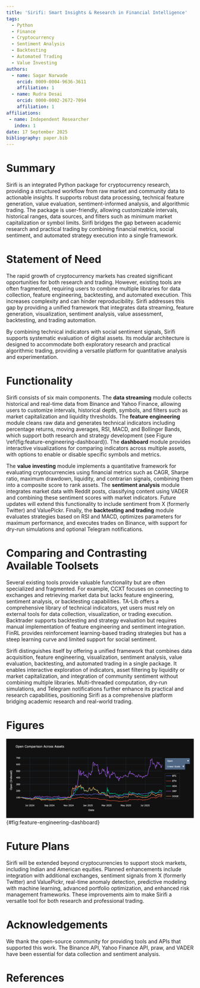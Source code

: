 ```yaml
---
title: 'Sirifi: Smart Insights & Research in Financial Intelligence'
tags:
  - Python
  - Finance
  - Cryptocurrency
  - Sentiment Analysis
  - Backtesting
  - Automated Trading
  - Value Investing
authors:
  - name: Sagar Narwade
    orcid: 0009-0004-9636-3611
    affiliation: 1
  - name: Rudra Desai
    orcid: 0000-0002-2672-7094
    affiliation: 1
affiliations:
 - name: Independent Researcher
   index: 1
date: 17 September 2025
bibliography: paper.bib
---
```


# Summary

Sirifi is an integrated Python package for cryptocurrency research, providing a structured workflow from raw market and community data to actionable insights. It supports robust data processing, technical feature generation, value evaluation, sentiment-informed analysis, and algorithmic trading. The package is user-friendly, allowing customizable intervals, historical ranges, data sources, and filters such as minimum market capitalization or symbol limits. Sirifi bridges the gap between academic research and practical trading by combining financial metrics, social sentiment, and automated strategy execution into a single framework.

# Statement of Need

The rapid growth of cryptocurrency markets has created significant opportunities for both research and trading. However, existing tools are often fragmented, requiring users to combine multiple libraries for data collection, feature engineering, backtesting, and automated execution. This increases complexity and can hinder reproducibility. Sirifi addresses this gap by providing a unified framework that integrates data streaming, feature generation, visualization, sentiment analysis, value assessment, backtesting, and trading automation.

By combining technical indicators with social sentiment signals, Sirifi supports systematic evaluation of digital assets. Its modular architecture is designed to accommodate both exploratory research and practical algorithmic trading, providing a versatile platform for quantitative analysis and experimentation.

# Functionality

Sirifi consists of six main components. The **data streaming** module collects historical and real-time data from Binance and Yahoo Finance, allowing users to customize intervals, historical depth, symbols, and filters such as market capitalization and liquidity thresholds. The **feature engineering** module cleans raw data and generates technical indicators including percentage returns, moving averages, RSI, MACD, and Bollinger Bands, which support both research and strategy development (see Figure \ref{fig:feature-engineering-dashboard}). The **dashboard** module provides interactive visualizations for comparing indicators across multiple assets, with options to enable or disable specific symbols and metrics.  

The **value investing** module implements a quantitative framework for evaluating cryptocurrencies using financial metrics such as CAGR, Sharpe ratio, maximum drawdown, liquidity, and contrarian signals, combining them into a composite score to rank assets. The **sentiment analysis** module integrates market data with Reddit posts, classifying content using VADER and combining these sentiment scores with market indicators. Future updates will extend this functionality to include sentiment from X (formerly Twitter) and ValuePickr. Finally, the **backtesting and trading** module evaluates strategies based on RSI and MACD, optimizes parameters for maximum performance, and executes trades on Binance, with support for dry-run simulations and optional Telegram notifications.

# Comparing and Contrasting Available Toolsets

Several existing tools provide valuable functionality but are often specialized and fragmented. For example, CCXT focuses on connecting to exchanges and retrieving market data but lacks feature engineering, sentiment analysis, or backtesting capabilities. TA-Lib offers a comprehensive library of technical indicators, yet users must rely on external tools for data collection, visualization, or trading execution. Backtrader supports backtesting and strategy evaluation but requires manual implementation of feature engineering and sentiment integration. FinRL provides reinforcement learning-based trading strategies but has a steep learning curve and limited support for social sentiment.  

Sirifi distinguishes itself by offering a unified framework that combines data acquisition, feature engineering, visualization, sentiment analysis, value evaluation, backtesting, and automated trading in a single package. It enables interactive exploration of indicators, asset filtering by liquidity or market capitalization, and integration of community sentiment without combining multiple libraries. Multi-threaded computation, dry-run simulations, and Telegram notifications further enhance its practical and research capabilities, positioning Sirifi as a comprehensive platform bridging academic research and real-world trading.

# Figures

![Indicators Dashboard](featureengineering_plot.png){#fig:feature-engineering-dashboard}

# Future Plans

Sirifi will be extended beyond cryptocurrencies to support stock markets, including Indian and American equities. Planned enhancements include integration with additional exchanges, sentiment signals from X (formerly Twitter) and ValuePickr, real-time anomaly detection, predictive modeling with machine learning, advanced portfolio optimization, and enhanced risk management frameworks. These improvements aim to make Sirifi a versatile tool for both research and professional trading.

# Acknowledgements

We thank the open-source community for providing tools and APIs that supported this work. The Binance API, Yahoo Finance API, praw, and VADER have been essential for data collection and sentiment analysis.

# References


